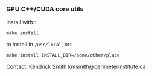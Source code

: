 ### GPU C++/CUDA core utils

Install with::

    make install

to install in ``/usr/local``, or::

    make install INSTALL_DIR=/some/other/place

Contact: Kendrick Smith <kmsmith@perimeterinstitute.ca>
